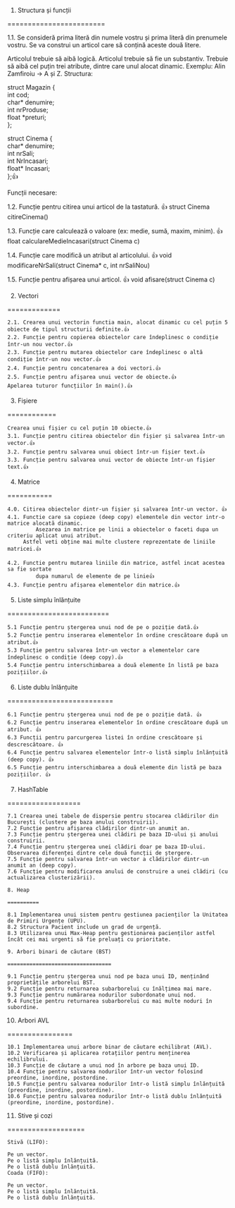 1. Structura și funcții
   
========================

1.1. Se consideră prima literă din numele vostru și prima literă din prenumele vostru. Se va construi un articol care să conțină aceste două litere.

Articolul trebuie să aibă logică.
Articolul trebuie să fie un substantiv.
Trebuie să aibă cel puțin trei atribute, dintre care unul alocat dinamic.
Exemplu:
Alin Zamfiroiu → A și Z.
Structura:

struct Magazin {    
    int cod;    
    char* denumire;    
    int nrProduse;    
    float *preturi;    
};    



struct Cinema {    
	char* denumire;    
	int nrSali;    
	int NrIncasari;    
	float* Incasari;    
};👍    


Funcții necesare:

1.2. Funcție pentru citirea unui articol de la tastatură.  👍
        struct Cinema citireCinema()  
	
1.3. Funcție care calculează o valoare (ex: medie, sumă, maxim, minim).  👍
        float calculareMedieIncasari(struct Cinema c) 

1.4. Funcție care modifică un atribut al articolului.  👍
         void modificareNrSali(struct Cinema* c, int nrSaliNou)
	 
1.5. Funcție pentru afișarea unui articol.  👍
         void afisare(struct Cinema c)
	 
2. Vectori
   
=============

	2.1. Crearea unui vectorin functia main, alocat dinamic cu cel puțin 5 obiecte de tipul structurii definite.👍
	2.2. Funcție pentru copierea obiectelor care îndeplinesc o condiție într-un nou vector.👍
	2.3. Funcție pentru mutarea obiectelor care îndeplinesc o altă condiție într-un nou vector.👍
	2.4. Funcție pentru concatenarea a doi vectori.👍
	2.5. Funcție pentru afișarea unui vector de obiecte.👍
	Apelarea tuturor funcțiilor în main().👍

3. Fișiere
   
============

	Crearea unui fișier cu cel puțin 10 obiecte.👍
	3.1. Funcție pentru citirea obiectelor din fișier și salvarea într-un vector.👍
	3.2. Funcție pentru salvarea unui obiect într-un fișier text.👍
	3.3. Funcție pentru salvarea unui vector de obiecte într-un fișier text.👍

 4. Matrice
    
 ===========

	4.0. Citirea obiectelor dintr-un fișier și salvarea într-un vector. 👍
	4.1. Functie care sa copieze (deep copy) elementele din vector intr-o matrice alocată dinamic. 
             Asezarea in matrice pe linii a obiectelor o faceti dupa un criteriu aplicat unui atribut. 
	     Astfel veti obține mai multe clustere reprezentate de liniile matricei.👍
 
	4.2. Functie pentru mutarea liniile din matrice, astfel incat acestea sa fie sortate 
             dupa numarul de elemente de pe linie👍
	4.3. Funcție pentru afișarea elementelor din matrice.👍


 5. Liste simplu înlănțuite
    
 =========================
    
	5.1 Funcție pentru ștergerea unui nod de pe o poziție dată.👍
	5.2 Funcție pentru inserarea elementelor în ordine crescătoare după un atribut.👍
	5.3 Funcție pentru salvarea într-un vector a elementelor care îndeplinesc o condiție (deep copy).👍
	5.4 Funcție pentru interschimbarea a două elemente în listă pe baza pozițiilor.👍
    
6. Liste dublu înlănțuite
   
==========================

	6.1 Funcție pentru ștergerea unui nod de pe o poziție dată. 👍
	6.2 Funcție pentru inserarea elementelor în ordine crescătoare după un atribut. 👍
	6.3 Funcții pentru parcurgerea listei în ordine crescătoare și descrescătoare. 👍
	6.4 Funcție pentru salvarea elementelor într-o listă simplu înlănțuită (deep copy). 👍
	6.5 Funcție pentru interschimbarea a două elemente din listă pe baza pozițiilor. 👍

 7. HashTable
    	
 ==================
	
	7.1 Crearea unei tabele de dispersie pentru stocarea clădirilor din București (clustere pe baza anului construirii).
	7.2 Funcție pentru afișarea clădirilor dintr-un anumit an.
	7.3 Funcție pentru ștergerea unei clădiri pe baza ID-ului și anului construirii.
	7.4 Funcție pentru ștergerea unei clădiri doar pe baza ID-ului.
	Observarea diferenței dintre cele două funcții de ștergere.
	7.5 Funcție pentru salvarea într-un vector a clădirilor dintr-un anumit an (deep copy).
	7.6 Funcție pentru modificarea anului de construire a unei clădiri (cu actualizarea clusterizării).

	8. Heap
	    	
	==========

	8.1 Implementarea unui sistem pentru gestiunea pacienților la Unitatea de Primiri Urgențe (UPU).
	8.2 Structura Pacient include un grad de urgență.
	8.3 Utilizarea unui Max-Heap pentru gestionarea pacienților astfel încât cei mai urgenti să fie preluați cu prioritate.
   
	9. Arbori binari de căutare (BST)
	    	
	=================================
	
	9.1 Funcție pentru ștergerea unui nod pe baza unui ID, menținând proprietățile arborelui BST.
	9.2 Funcție pentru returnarea subarborelui cu înălțimea mai mare.
	9.3 Funcție pentru numărarea nodurilor subordonate unui nod.
	9.4 Funcție pentru returnarea subarborelui cu mai multe noduri în subordine.

10. Arbori AVL
	    
================

	10.1 Implementarea unui arbore binar de căutare echilibrat (AVL).
	10.2 Verificarea și aplicarea rotațiilor pentru menținerea echilibrului.
	10.3 Funcție de căutare a unui nod în arbore pe baza unui ID.
	10.4 Funcție pentru salvarea nodurilor într-un vector folosind preordine, inordine, postordine.
	10.5 Funcție pentru salvarea nodurilor într-o listă simplu înlănțuită (preordine, inordine, postordine).
	10.6 Funcție pentru salvarea nodurilor într-o listă dublu înlănțuită (preordine, inordine, postordine).

11. Stive și cozi
	    
===================

	Stivă (LIFO):

	Pe un vector.
	Pe o listă simplu înlănțuită.
	Pe o listă dublu înlănțuită.
	Coada (FIFO):

	Pe un vector.
	Pe o listă simplu înlănțuită.
	Pe o listă dublu înlănțuită.


	 
	 
